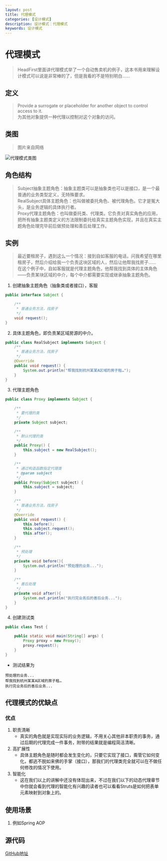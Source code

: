 ```yaml
---
layout: post
title: 代理模式
categories: [设计模式]
description: 设计模式：代理模式
keywords: 设计模式
---
```


# 代理模式
> HeadFirst里面讲代理模式举了一个自动售卖机的例子，这本书用来理解设计模式可以说是非常棒的了，但是我看的不是特别明白……

## 定义
> Provide a surrogate or placeholder for another object to control access to it.<br>
> 为其他对象提供一种代理以控制对这个对象的访问。

## 类图
> 图片来自网络

![代理模式类图](https://gss1.bdstatic.com/9vo3dSag_xI4khGkpoWK1HF6hhy/baike/crop%3D0%2C19%2C684%2C451%3Bc0%3Dbaike92%2C5%2C5%2C92%2C30/sign=079558f9052442a7ba41a7e5ec73817a/f636afc379310a552addbc8ebd4543a9832610ca.jpg)

## 角色结构
> Subject抽象主题角色：抽象主题类可以是抽象类也可以是接口，是一个最普通的业务类型定义，无特殊要求。<br>
> RealSubject具体主题角色：也叫做被委托角色、被代理角色。它才是冤大头，是业务逻辑的具体执行者。<br>
> Proxy代理主题角色：也叫做委托类、代理类。它负责对真实角色的应用，把所有抽象主题类定义的方法限制委托给真实主题角色实现，并且在真实主题角色处理完毕前后做预处理和善后处理工作。<br>

## 实例
> 最近要租房子，遇到这么一个情况：接到自如客服的电话，问我希望在哪里租房子，然后介绍给我一个负责这块区域的人，然后让他帮我找房子……<br>
> 在这个例子中，自如客服就是代理主题角色，他帮我找到具体的主体角色——负责某块区域的中介，每个中介都需要实现或继承抽象主题角色。

1. 创建抽象主题角色（抽象类或者接口），客服
````java
public interface Subject {

    /**
     * 普通业务方法，找房子
     */
    void request();
}

````

2. 具体主题角色，即负责某区域房源的中介。
````java
public class RealSubject implements Subject {
    /**
     * 普通业务方法，找房子
     */
    @Override
    public void request() {
        System.out.println("帮我找到杭州某某A区域的房子租…");
    }
}

````

3. 代理主题角色
````java
public class Proxy implements Subject {

    /**
     * 要代理的类
     */
    private Subject subject;

    /**
     * 默认代理的类
     */
    public Proxy() {
        this.subject = new RealSubject();
    }

    /**
     * 通过构造函数指定代理类
     * @param subject
     */
    public Proxy(Subject subject) {
        this.subject = subject;
    }

    /**
     * 普通业务方法，找房子
     */
    @Override
    public void request() {
        this.before();
        this.subject.request();
        this.after();
    }

    /**
     * 预处理
     */
    private void before(){
        System.out.println("预处理的业务...");
    }

    /**
     * 善后处理
     */
    private void after(){
        System.out.println("执行完业务后的善后业务...");
    }
}

````

4. 创建测试类
````java
public class Test {

    public static void main(String[] args) {
        Proxy proxy = new Proxy();
        proxy.request();
    }
}
````
- 测试结果为
````$xslt
预处理的业务...
帮我找到杭州某某A区域的房子租…
执行完业务后的善后业务...
````

## 代理模式的优缺点
### 优点
1. 职责清晰
    - 真实的角色就是实现实际的业务逻辑，不用关心其他非本职责的事务，通过后期的代理完成一件事务，附带的结果就是编程简洁清晰。
2. 高扩展性
    - 具体主题角色是随时都会发生变化的，只要它实现了接口，甭管它如何变化，都逃不脱如来佛的手掌（接口），那我们的代理类完全就可以在不做任何修改的情况下使用。
3. 智能化
    - 这在我们以上的讲解中还没有体现出来，不过在我们以下的动态代理章节中你就会看到代理的智能化有兴趣的读者也可以看看Struts是如何把表单元素映射到对象上的。

## 使用场景
1. 例如Spring AOP

## 源代码
[GitHub地址](https://github.com/Planeswalker23/all-in-one/tree/master/design-patterns/src/main/java/org/planeswalker/proxy)